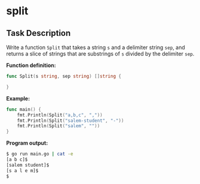 # split

## Task Description

Write a function `Split` that takes a string `s` and a delimiter string `sep`, and returns a slice of strings that are substrings of `s` divided by the delimiter `sep`.

**Function definition:**

```go
func Split(s string, sep string) []string {

}
```

**Example:**

```go
func main() {
    fmt.Println(Split("a,b,c", ","))
    fmt.Println(Split("salem-student", "-"))
    fmt.Println(Split("salem", ""))
}
```

**Program output:**

```sh
$ go run main.go | cat -e
[a b c]$
[salem student]$
[s a l e m]$
$
```
